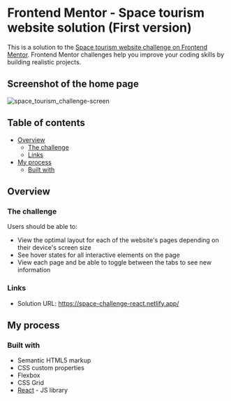 # Frontend Mentor - Space tourism website solution (First version)

This is a solution to the [Space tourism website challenge on Frontend Mentor](https://www.frontendmentor.io/challenges/space-tourism-multipage-website-gRWj1URZ3). Frontend Mentor challenges help you improve your coding skills by building realistic projects. 

## Screenshot of the home page

![space_tourism_challenge-screen](https://user-images.githubusercontent.com/96242923/159391072-5863863f-de37-48c0-bb1d-431813cd41c9.png)

## Table of contents

- [Overview](#overview)
  - [The challenge](#the-challenge)
  - [Links](#links)
- [My process](#my-process)
  - [Built with](#built-with)

## Overview

### The challenge

Users should be able to:

- View the optimal layout for each of the website's pages depending on their device's screen size
- See hover states for all interactive elements on the page
- View each page and be able to toggle between the tabs to see new information


### Links

- Solution URL: https://space-challenge-react.netlify.app/
## My process

### Built with

- Semantic HTML5 markup
- CSS custom properties
- Flexbox
- CSS Grid
- [React](https://reactjs.org/) - JS library


